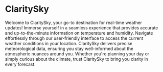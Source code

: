 # ClaritySky
Welcome to ClaritySky, your go-to destination for real-time weather updates! Immerse yourself in a seamless experience that provides accurate and up-to-the-minute information on temperature and humidity. Navigate effortlessly through our user-friendly interface to access the current weather conditions in your location. ClaritySky delivers precise meteorological data, ensuring you stay well-informed about the atmospheric nuances around you. Whether you're planning your day or simply curious about the climate, trust ClaritySky to bring you clarity in every forecast.
